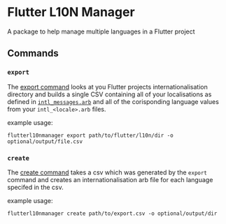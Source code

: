 # Flutter L10N Manager
A package to help manage multiple languages in a Flutter project

## Commands

### `export`
The [export command](https://github.com/wamphlett/flutterl10nmanager/blob/master/lib/commands/export.dart) looks at you Flutter projects internationalisation directory and builds a single CSV containing all of your localisations as defined in [`intl_messages.arb`](https://flutter.dev/docs/development/accessibility-and-localization/internationalization#appendix-using-the-dart-intl-tools) and all of the corisponding language values from your `intl_<locale>.arb` files.

example usage:
```
flutterl10nmanager export path/to/flutter/l10n/dir -o optional/output/file.csv
```

### `create`
The [create command](https://github.com/wamphlett/flutterl10nmanager/blob/master/lib/commands/create.dart) takes a csv which was generated by the `export` command and creates an internationalisation arb file for each language specifed in the csv.


example usage:
```
flutterl10nmanager create path/to/export.csv -o optional/output/dir
```
